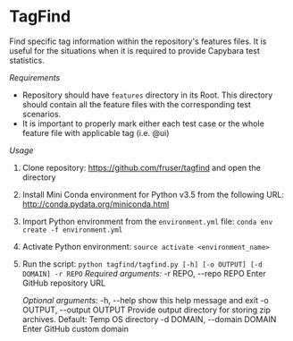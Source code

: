 # TagFind
Find specific tag information within the repository's features files.
It is useful for the situations when it is required to provide Capybara test
statistics.

*Requirements*
 - Repository should have `features` directory in its Root. This directory should
 contain all the feature files with the corresponding test scenarios.
 - It is important to properly mark either each test case or the whole feature file
 with applicable tag (i.e. @ui)
 
*Usage*

1. Clone repository: https://github.com/fruser/tagfind and open the directory
1. Install Mini Conda environment for Python v3.5 from the following URL:
 http://conda.pydata.org/miniconda.html
2. Import Python environment from the `environment.yml` file:
`conda env create -f environment.yml`
3. Activate Python environment:
`source activate <environment_name>`
4. Run the script:
`python tagfind/tagfind.py [-h] [-o OUTPUT] [-d DOMAIN] -r REPO`
    _Required arguments:_
      -r REPO, --repo REPO  Enter GitHub repository URL
      
    _Optional arguments:_
      -h, --help            show this help message and exit
      -o OUTPUT, --output OUTPUT
                            Provide output directory for storing zip archives.
                            Default: Temp OS directory
      -d DOMAIN, --domain DOMAIN
                            Enter GitHub custom domain